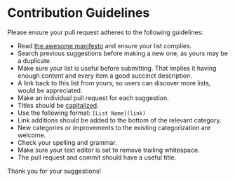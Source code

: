 # Contribution Guidelines

Please ensure your pull request adheres to the following guidelines: 

- Read [the awesome manifesto](https://github.com/sindresorhus/awesome/blob/master/awesome.md) and ensure your list complies.
- Search previous suggestions before making a new one, as yours may be a duplicate.
- Make sure your list is useful before submitting. That implies it having enough content and every item a good succinct description.
- A link back to this list from yours, so users can discover more lists, would be appreciated.
- Make an individual pull request for each suggestion.
- Titles should be [capitalized](http://grammar.yourdictionary.com/capitalization/rules-for-capitalization-in-titles.html). 
- Use the following format: `[List Name](link)`
- Link additions should be added to the bottom of the relevant category.
- New categories or improvements to the existing categorization are welcome. 
- Check your spelling and grammar. 
- Make sure your text editor is set to remove trailing whitespace.
- The pull request and commit should have a useful title.

Thank you for your suggestions!
